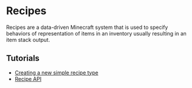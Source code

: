 # Recipes

Recipes are a data-driven Minecraft system that is used to specify behaviors of representation of items in an inventory
usually resulting in an item stack output.

## Tutorials

- [Creating a new simple recipe type](./recipe_type.md)
- [Recipe API](./recipe_api.md)
